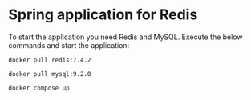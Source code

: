 # Spring application for Redis

To start the application you need Redis and MySQL. Execute the below commands and start the application:
```
docker pull redis:7.4.2
```
```
docker pull mysql:9.2.0
```
```
docker compose up
```

